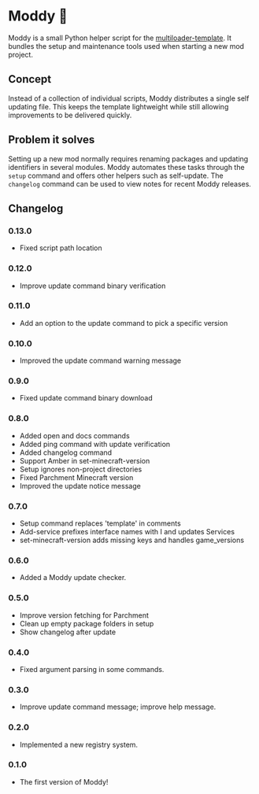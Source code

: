 # Moddy 🤖

Moddy is a small Python helper script for the [multiloader-template](https://github.com/iamkaf/multiloader-template). It bundles the setup and maintenance tools used when starting a new mod project.

## Concept

Instead of a collection of individual scripts, Moddy distributes a single self updating file. This keeps the template lightweight while still allowing improvements to be delivered quickly.

## Problem it solves

Setting up a new mod normally requires renaming packages and updating identifiers in several modules. Moddy automates these tasks through the `setup` command and offers other helpers such as self-update.
The `changelog` command can be used to view notes for recent Moddy releases.

## Changelog


### 0.13.0
- Fixed script path location


### 0.12.0
- Improve update command binary verification


### 0.11.0
- Add an option to the update command to pick a specific version


### 0.10.0
- Improved the update command warning message


### 0.9.0
- Fixed update command binary download


### 0.8.0
- Added open and docs commands
- Added ping command with update verification
- Added changelog command
- Support Amber in set-minecraft-version
- Setup ignores non-project directories
- Fixed Parchment Minecraft version
- Improved the update notice message


### 0.7.0
- Setup command replaces 'template' in comments
- Add-service prefixes interface names with I and updates Services
- set-minecraft-version adds missing keys and handles game_versions


### 0.6.0
- Added a Moddy update checker.


### 0.5.0
- Improve version fetching for Parchment
- Clean up empty package folders in setup
- Show changelog after update


### 0.4.0
- Fixed argument parsing in some commands.


### 0.3.0
- Improve update command message; improve help message.


### 0.2.0
- Implemented a new registry system.


### 0.1.0
- The first version of Moddy!
